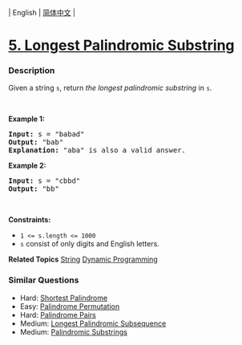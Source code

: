 | English | [简体中文](README.md) |

# [5. Longest Palindromic Substring](https://leetcode-cn.com/problems/longest-palindromic-substring)
 ### Description
<p>Given a string <code>s</code>, return <em>the longest palindromic substring</em> in <code>s</code>.</p>

<p>&nbsp;</p>
<p><strong>Example 1:</strong></p>

<pre>
<strong>Input:</strong> s = &quot;babad&quot;
<strong>Output:</strong> &quot;bab&quot;
<strong>Explanation:</strong> &quot;aba&quot; is also a valid answer.
</pre>

<p><strong>Example 2:</strong></p>

<pre>
<strong>Input:</strong> s = &quot;cbbd&quot;
<strong>Output:</strong> &quot;bb&quot;
</pre>

<p>&nbsp;</p>
<p><strong>Constraints:</strong></p>

<ul>
	<li><code>1 &lt;= s.length &lt;= 1000</code></li>
	<li><code>s</code> consist of only digits and English letters.</li>
</ul>

**Related Topics**  [String](https://leetcode-cn.com/tag/string) [Dynamic Programming](https://leetcode-cn.com/tag/dynamic-programming) 

### Similar Questions
 - Hard:	[Shortest Palindrome](https://leetcode-cn.com/problems/shortest-palindrome) 
 - Easy:	[Palindrome Permutation](https://leetcode-cn.com/problems/palindrome-permutation) 
 - Hard:	[Palindrome Pairs](https://leetcode-cn.com/problems/palindrome-pairs) 
 - Medium:	[Longest Palindromic Subsequence](https://leetcode-cn.com/problems/longest-palindromic-subsequence) 
 - Medium:	[Palindromic Substrings](https://leetcode-cn.com/problems/palindromic-substrings) 
